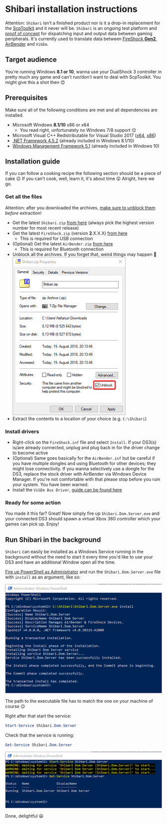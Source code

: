 # Shibari installation instructions

Attention: `Shibari` isn't a finished product nor is it a drop-in replacement for the [ScpToolkit](https://github.com/nefarius/ScpToolkit) and it never will be. `Shibari` is an ongoing test platform and [proof of concept](https://en.wikipedia.org/wiki/Proof_of_concept) for dispatching input and output data between gaming peripherals. It's currently used to translate data between [FireShock **Gen2**](https://github.com/ViGEm/FireShock), [AirBender](https://github.com/ViGEm/AirBender) and `ViGEm`.

## Target audience

You're running Windows **8.1 or 10**, wanna use your DualShock 3 controller in pretty much any game and can't run/don't want to deal with ScpToolkit. You might give this a shot then 😊

## Prerequisites

Make sure all of the following conditions are met and all dependencies are installed.

- Microsoft Windows **8.1/10** x86 or x64
  - You read right, unfortunately no Windows 7/8 support 😔
- Microsoft Visual C++ Redistributable for Visual Studio 2017 ([x64](https://go.microsoft.com/fwlink/?LinkId=746572), [x86](https://go.microsoft.com/fwlink/?LinkId=746571))
- [.NET Framework 4.5.2](https://www.microsoft.com/en-ca/download/details.aspx?id=42642) (already included in Windows 8.1/10)
- [Windows Management Framework 5.1](https://docs.microsoft.com/en-us/powershell/wmf/5.1/install-configure) (already included in Windows 10)

## Installation guide

If you can follow a cooking recipe the following section should be a piece of cake 😉 If you can't cook, well, learn it, it's about time 😲 Alright, here we go.

### Get all the files

Attention: after you downloaded the archives, [make sure to unblock them](https://blogs.msdn.microsoft.com/delay/p/unblockingdownloadedfile/) *before* extraction!

- Get the latest `Shibari.zip` [from here](https://buildbot.vigem.org/builds/Shibari/master/) (always pick the highest version number for most recent release)
- Get the latest `FireShock.zip` (version **2**.X.X.X) [from here](https://downloads.vigem.org/projects/FireShock/stable/)
  - This is required for USB connection
- (Optional) Get the latest `AirBender.zip` [from here](https://downloads.vigem.org/projects/AirBender/stable/)
  - This is required for Bluetooth connection
- Unblock all the archives. If you forget that, weird things may happen 🙁
  ![2018-08-19_20-14-22.png](img/2018-08-19_20-14-22.png)
- Extract the contents to a location of your choice (e.g. `C:\Shibari`)

### Install drivers

- Right-click on the `FireShock.inf` file and select `Install`. If your DS3(s) is/are already connected, unplug and plug back in for the driver change to become active
- (Optional) Same goes basically for the `AirBender.inf` but be careful if you have multiple dongles and using Bluetooth for other devices; they might lose connectivity. If you wanna selectively use a dongle for the DS3, replace the stock driver with AirBender via Windows Device Manager. If you're not comfortable with that please stop before you ruin your system. You have been warned.
- Install the `ViGEm Bus Driver`, [guide can be found here](vigem-bus-driver-installation.md)

### Ready for some action

You made it this far? Great! Now simply fire up `Shibari.Dom.Server.exe` and your connected DS3 should spawn a virtual Xbox 360 controller which your games can pick up. Enjoy!

## Run Shibari in the background

`Shibari` can easily be installed as a Windows Service running in the background without the need to start it every time you'd like to use your DS3 and have an additional Window open all the time.

[Fire up PowerShell as Administrator](https://www.top-password.com/blog/5-ways-to-run-powershell-as-administrator-in-windows-10/) and run the `Shibari.Dom.Server.exe` file with `install` as an argument, like so:

![powershell_2018-08-19_20-17-52.png](img/powershell_2018-08-19_20-17-52.png)

The path to the executable file has to match the one on your machine of course 😉

Right after that start the service:

```PowerShell
Start-Service Shibari.Dom.Server
```

Check that the service is running:

```PowerShell
Get-Service Shibari.Dom.Server
```

![powershell_2018-08-19_20-18-35.png](img/powershell_2018-08-19_20-18-35.png)

Done, delightful 😃